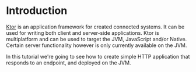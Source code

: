 # Introduction

[Ktor](https://ktor.io) is an application framework for created connected systems. It can be used for
writing both client and server-side applications. Ktor is multiplatform and can be used to target the JVM, JavaScript and/or Native. Certain server functionality however is only 
currently available on the JVM.

In this tutorial we're going to see how to create simple HTTP application that responds to an endpoint, and deployed on the JVM.



